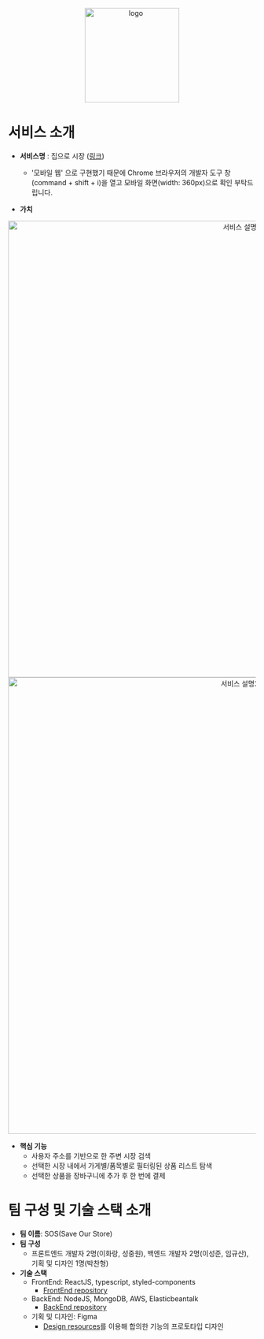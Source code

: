 <p align='center'>

<img width="192" alt="logo" src="https://user-images.githubusercontent.com/18614517/87874241-299ba400-ca03-11ea-8e81-38809401e1c7.png">

</p>

# 서비스 소개

- **서비스명** : 집으로 시장 ([링크]())
    - '모바일 웹' 으로 구현했기 때문에 Chrome 브라우저의 개발자 도구 창(command + shift + i)을 열고 모바일 화면(width: 360px)으로 확인 부탁드립니다.

- **가치** 

<p align='center'>

<img width="927" alt="서비스 설명" src="https://user-images.githubusercontent.com/18614517/87874303-c1998d80-ca03-11ea-8b50-5788b75e597b.png">

<img width="927" alt="서비스 설명2" src="https://user-images.githubusercontent.com/18614517/87875302-53f15f80-ca0b-11ea-8936-18f9ee5a3a31.png">

</p>

- **핵심 기능**
    - 사용자 주소를 기반으로 한 주변 시장 검색
    - 선택한 시장 내에서 가게별/품목별로 필터링된 상품 리스트 탐색
    - 선택한 상품을 장바구니에 추가 후 한 번에 결제



# 팀 구성 및 기술 스택 소개

- **팀 이름**: SOS(Save Our Store)
- **팀 구성**
    - 프론트엔드 개발자 2명(이화랑, 성중원), 백엔드 개발자 2명(이성준, 임규산), 기획 및 디자인 1명(박찬형)
- **기술 스택**
    - FrontEnd: ReactJS, typescript, styled-components
        - [FrontEnd repository](https://github.com/2020-angelhack-SOS-team-front/front)
    - BackEnd: NodeJS, MongoDB, AWS, Elasticbeantalk 
        - [BackEnd repository](https://github.com/2020-angelhack-SOS-team-front/back)
    - 기획 및 디자인: Figma
        - [Design resources](https://www.figma.com/file/5DtQYomGDYLItnwJyoHtJD/Angel-Hack?node-id=0%3A1)를 이용해 합의한 기능의 프로토타입 디자인

